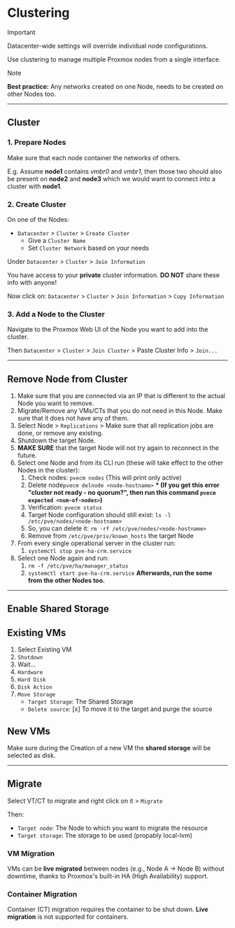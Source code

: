# Clustering

> [!IMPORTANT]
> Datacenter-wide settings will override individual node configurations.

Use clustering to manage multiple Proxmox nodes from a single interface.

> [!NOTE]
> **Best practice:** Any networks created on one Node, needs to be created on other Nodes too.

---

## Cluster

### 1. Prepare Nodes
Make sure that each node container the networks of others.

E.g. Assume **node1** contains *vmbr0* and *vmbr1*, then those two should also be present on **node2** and **node3** which we would want to connect into a cluster with **node1**.

### 2. Create Cluster
On one of the Nodes: 
- `Datacenter` > `Cluster` > `Create Cluster` 
  - Give a `Cluster Name`
  - Set `Cluster Network` based on your needs

Under `Datacenter` > `Cluster` > `Join Information` 

You have access to your **private** cluster information. **DO NOT** share these info with anyone!

Now click on:
`Datacenter` > `Cluster` > `Join Information` > `Copy Information`

### 3. Add a Node to the Cluster

Navigate to the Proxmox Web UI of the Node you want to add into the cluster. 

Then 
`Datacenter` > `Cluster` > `Join Cluster` > Paste Cluster Info > `Join...`

---

## Remove Node from Cluster

1. Make sure that you are connected via an IP that is different to the actual Node you want to remove.
2. Migrate/Remove any VMs/CTs that you do not need in this Node. Make sure that it does not have any of them.
3. Select Node > `Replications` > Make sure that all replication jobs are done, or remove any existing.
4. Shutdown the target Node.
5. **MAKE SURE** that the target Node will not try again to reconnect in the future.
6. Select one Node and from its CLI run (these will take effect to the other Nodes in the cluster):
    1. Check nodes: `pvecm nodes` (This will print only active)
    2. Delete node`pvecm delnode <node-hostname>` 
   **\* (If you get this error "cluster not ready - no quorum?", then run this command `pvecm expected <num-of-nodes>`)**
    3. Verification: `pvecm status`
    4. Target Node configuration should still exist: `ls -l /etc/pve/nodes/<node-hostname>`
    5. So, you can delete it: `rm -rf /etc/pve/nodes/<node-hostname>`
    6. Remove from `/etc/pve/priv/known_hosts` the target Node
7. From every single operational server in the cluster run: 
   1. `systemctl stop pve-ha-crm.service`
8. Select one Node again and run:
   1. `rm -f /etc/pve/ha/manager_status`
   2. `systemctl start pve-ha-crm.service` **Afterwards, run the some from the other Nodes too.**

---

## Enable Shared Storage
## Existing VMs
1. Select Existing VM
2. `Shutdown`
3. Wait...
4. `Hardware`
5. `Hard Disk`
6. `Disk Action`
7. `Move Storage`
   - `Target Storage`: The Shared Storage
   - `Delete source`: [x] To move it to the target and purge the source

## New VMs
Make sure during the Creation of a new VM the **shared storage** will be selected as disk.

---

## Migrate
Select VT/CT to migrate and right click on it > `Migrate`

Then: 
- `Target node`: The Node to which you want to migrate the resource
- `Target storage`: The storage to be used (propably local-lvm)

### VM Migration
VMs can be **live migrated** between nodes (e.g., Node A → Node B) without downtime, thanks to Proxmox's built-in HA (High Availability) support.

### Container Migration
Container (CT) migration requires the container to be shut down. **Live migration** is not supported for containers.


